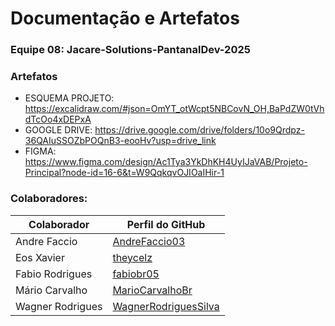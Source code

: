 # Documentação e Artefatos

### Equipe 08: Jacare-Solutions-PantanalDev-2025


### Artefatos
- ESQUEMA PROJETO: https://excalidraw.com/#json=OmYT_otWcpt5NBCovN_OH,BaPdZW0tVhdTcOo4xDEPxA
- GOOGLE DRIVE: https://drive.google.com/drive/folders/10o9Qrdpz-36QAIuSSOZbPOQnB3-eooHv?usp=drive_link
- FIGMA: https://www.figma.com/design/Ac1Tya3YkDhKH4UyIJaVAB/Projeto-Principal?node-id=16-6&t=W9QqkqvOJIOaIHir-1

### Colaboradores: 

|Colaborador     |Perfil do GitHub |
|----------------|-----------------|
|Andre Faccio    |[AndreFaccio03](https://github.com/AndreFaccio03) |
|Eos Xavier      |[theycelz](https://github.com/theycelz) |
|Fabio Rodrigues |[fabiobr05](https://github.com/fabiobr05) |
|Mário  Carvalho |[MarioCarvalhoBr](https://github.com/MarioCarvalhoBr) |
|Wagner Rodrigues|[WagnerRodriguesSilva](https://github.com/WagnerRodriguesSilva) |
